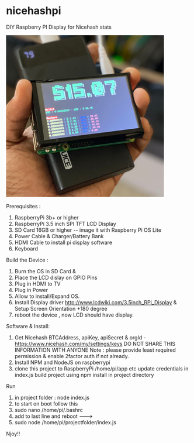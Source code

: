 # nicehashpi
DIY Raspberry PI Display for Nicehash stats

![alt text](https://github.com/ElectronicZebra/nicehashpi/blob/main/img.PNG?raw=true)


Prerequisites :
1. RaspberryPi 3b+ or higher
2. RaspberryPi 3.5 inch SPI TFT LCD Display
3. SD Card 16GB or higher -- image it with Raspberry Pi OS Lite
4. Power Cable & Charger/Battery Bank
5. HDMI Cable to install pi display software
6. Keyboard

Build the Device :
1. Burn the OS in SD Card & 
2. Place the LCD dislay on GPIO Pins
3. Plug in HDMI to TV
4. Plug in Power
5. Allow to install/Expand OS.
6. Install Display driver http://www.lcdwiki.com/3.5inch_RPi_Display & Setup Screen Orientation  +180 degree
7. reboot the device , now LCD should have display.

Software & Install:
1. Get Nicehash BTCAddress, apiKey, apiSecret & orgId - https://www.nicehash.com/my/settings/keys DO NOT SHARE THIS INFORMATION WITH ANYONE
Note : please provide least required permission & enable 2factor auth if not already.
2. Install NPM and NodeJS on raspberrypi
3. clone this project to RaspberryPi /home/pi/app etc
update credentials in index.js
build project using npm install in project directory

Run
1. in project folder : node index.js
2. to start on boot follow this 
3. sudo nano /home/pi/.bashrc
4. add to last line and reboot --->
5. sudo node /home/pi/projectfolder/index.js

Njoy!!

